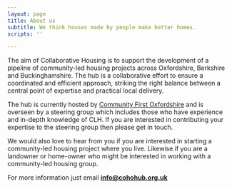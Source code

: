 ```yaml
---
layout: page
title: About us
subtitle: We think houses made by people make better homes.
scripts: ''

---
```

The aim of Collaborative Housing is to support the development of a pipeline of community-led housing projects across Oxfordshire, Berkshire and Buckinghamshire. The hub is a collaborative effort to ensure a coordinated and efficient approach, striking the right balance between a central point of expertise and practical local delivery.

The hub is currently hosted by [Community First Oxfordshire](https://www.communityfirstoxon.org/) and is overseen by a steering group which includes those who have experience and in-depth knowledge of CLH. If you are interested in contributing your expertise to the steering group then please get in touch.

We would also love to hear from you if you are interested in starting a community-led housing project where you live. Likewise if you are a landowner or home-owner who might be interested in working with a community-led housing group.

For more information just email [**info@cohohub.org.uk**](mailto:info@cohohub.org.uk)